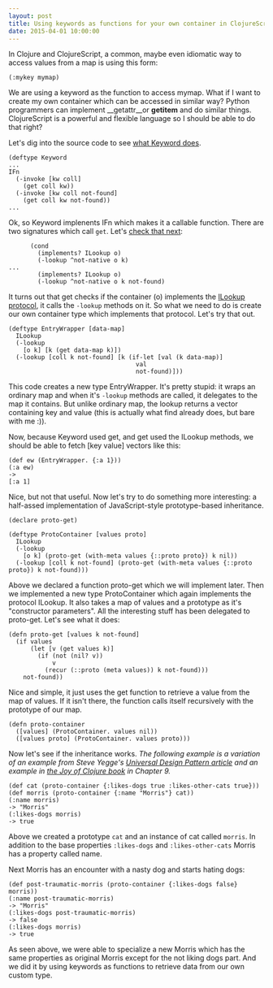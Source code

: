 ```yaml
---
layout: post
title: Using keywords as functions for your own container in ClojureScript
date: 2015-04-01 10:00:00
---
```


In Clojure and ClojureScript, a common, maybe even idiomatic way to access values from a map is using this form:

```(:mykey mymap)```

We are using a keyword as the function to access mymap. What if I want to create my own container which can be accessed
in similar way? Python programmers can implement __getattr__or __getitem__ and
do similar things. ClojureScript is a powerful and flexible
language so I should be able to do that right?

Let's dig into the source code to see [what Keyword
does](https://github.com/clojure/clojurescript/blob/4eebd45bd82f40c8e656d97ee996ed91c48a3ec5/src/cljs/cljs/core.cljs#L2778).

```
(deftype Keyword
...
IFn
  (-invoke [kw coll]
    (get coll kw))
  (-invoke [kw coll not-found]
    (get coll kw not-found))
...
```

Ok, so Keyword implenents IFn which makes it a callable
function. There are two signatures which call ``get``. Let's [check
that
next](https://github.com/clojure/clojurescript/blob/4eebd45bd82f40c8e656d97ee996ed91c48a3ec5/src/cljs/cljs/core.cljs#L1567):

```
      (cond
        (implements? ILookup o)
        (-lookup ^not-native o k)
...
        (implements? ILookup o)
        (-lookup ^not-native o k not-found)
```

It turns out that get checks if the container (o) implements the
[ILookup
protocol](https://github.com/clojure/clojurescript/blob/4eebd45bd82f40c8e656d97ee996ed91c48a3ec5/src/cljs/cljs/core.cljs#L391),
it calls the ``-lookup`` methods on it. So what we need to do is
create our own container type which implements that protocol. Let's
try that out.

```
(deftype EntryWrapper [data-map]
  ILookup
  (-lookup
    [o k] [k (get data-map k)])
  (-lookup [coll k not-found] [k (if-let [val (k data-map)]
                                   val
                                   not-found)]))
```

This code creates a new type EntryWrapper. It's pretty stupid: it
wraps an ordinary map and when it's ``-lookup`` methods are called, it
delegates to the map it contains. But unlike ordinary map, the lookup
returns a vector containing key and value (this is actually what find
already does, but bare with me :)).

Now, because Keyword used get, and get used the ILookup methods, we should be able to fetch [key value] vectors like this:

```
(def ew (EntryWrapper. {:a 1}))
(:a ew)
->
[:a 1]
```

Nice, but not that useful. Now let's try to do something more
interesting: a half-assed implementation of JavaScript-style
prototype-based inheritance.


```
(declare proto-get)

(deftype ProtoContainer [values proto]
  ILookup
  (-lookup
    [o k] (proto-get (with-meta values {::proto proto}) k nil))
  (-lookup [coll k not-found] (proto-get (with-meta values {::proto proto}) k not-found)))
```

Above we declared a function proto-get which we will implement
later. Then we implemented a new type ProtoContainer which again
implements the protocol ILookup. It also takes a map of values and a
prototype as it's "constructor parameters". All the interesting stuff
has been delegated to proto-get. Let's see what it does:


```
(defn proto-get [values k not-found]
  (if values
      (let [v (get values k)]
        (if (not (nil? v))
            v
          (recur (::proto (meta values)) k not-found)))
    not-found))
```

Nice and simple, it just uses the get function to retrieve a value
from the map of values. If it isn't there, the function calls itself
recursively with the prototype of our map.

```
(defn proto-container
  ([values] (ProtoContainer. values nil))
  ([values proto] (ProtoContainer. values proto)))
```

Now let's see if the inheritance works. _The following example is a variation
of an example from Steve Yegge's [Universal Design Pattern
article](http://steve-yegge.blogspot.fi/2008/10/universal-design-pattern.html)
and an example in [the Joy of Clojure book](http://www.joyofclojure.com/) in Chapter 9._

```
(def cat (proto-container {:likes-dogs true :likes-other-cats true}))
(def morris (proto-container {:name "Morris"} cat))
(:name morris)
-> "Morris"
(:likes-dogs morris)
-> true
```

Above we created a prototype ``cat`` and an instance of cat called
``morris``. In addition to the base properties ``:likes-dogs`` and
``:likes-other-cats`` Morris has a property called name.

Next Morris has an encounter with a nasty dog and starts hating dogs:

```
(def post-traumatic-morris (proto-container {:likes-dogs false} morris))
(:name post-traumatic-morris)
-> "Morris"
(:likes-dogs post-traumatic-morris)
-> false
(:likes-dogs morris)
-> true
```

As seen above, we were able to specialize a new Morris which has the
same properties as original Morris except for the not liking dogs
part. And we did it by using keywords as functions to retrieve data
from our own custom type.